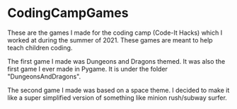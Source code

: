 # CodingCampGames
These are the games I made for the coding camp (Code-It Hacks) which I worked at during the summer of 2021. These games are meant to help teach children coding.

The first game I made was Dungeons and Dragons themed. It was also the first game I ever made in Pygame. It is under the folder "DungeonsAndDragons".

The second game I made was based on a space theme. I decided to make it like a super simplified version of something like minion rush/subway surfer.